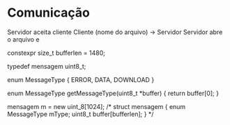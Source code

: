 # Comunicação
Servidor aceita cliente
Cliente (nome do arquivo) -> Servidor 
Servidor abre o arquivo e 

constexpr size_t bufferlen = 1480;

typedef mensagem uint8_t;

enum MessageType {
	ERROR,
	DATA,
	DOWNLOAD
}

enum MessageType getMessageType(uint8_t *buffer) {
	return buffer[0];
}

mensagem m = new uint_8[1024];
/*
struct mensagem {
	enum MessageType mType;
	uint8_t buffer[bufferlen];
}
*/

